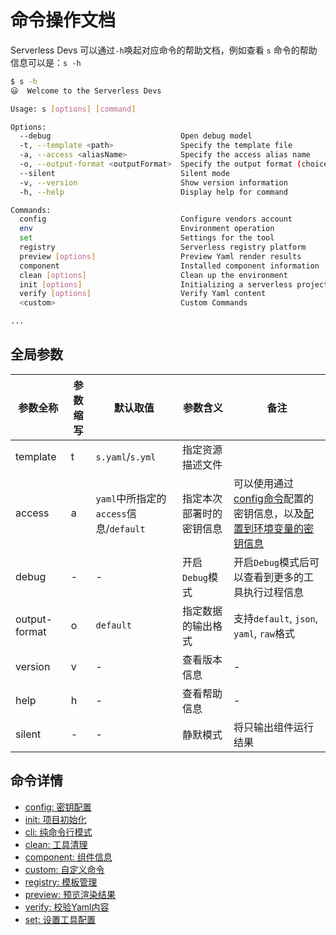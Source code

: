 # 命令操作文档

Serverless Devs 可以通过`-h`唤起对应命令的帮助文档，例如查看 `s` 命令的帮助信息可以是：`s -h`

```bash
$ s -h
😃  Welcome to the Serverless Devs

Usage: s [options] [command]

Options:
  --debug                             Open debug model
  -t, --template <path>               Specify the template file
  -a, --access <aliasName>            Specify the access alias name
  -o, --output-format <outputFormat>  Specify the output format (choices: "default", "json", "yaml", "raw")
  --silent                            Silent mode
  -v, --version                       Show version information
  -h, --help                          Display help for command

Commands:
  config                              Configure vendors account
  env                                 Environment operation
  set                                 Settings for the tool
  registry                            Serverless registry platform
  preview [options]                   Preview Yaml render results
  component                           Installed component information
  clean [options]                     Clean up the environment
  init [options]                      Initializing a serverless project
  verify [options]                    Verify Yaml content
  <custom>                            Custom Commands

...

```

## 全局参数

| 参数全称     | 参数缩写 | 默认取值                               | 参数含义                        | 备注                                                                                                                                 |
| ------------ | -------- | -------------------------------------- | ------------------------------- | ------------------------------------------------------------------------------------------------------------------------------------ |
| template     | t        | `s.yaml`/`s.yml`                       | 指定资源描述文件                |                                                                                                                                      |
| access       | a        | `yaml`中所指定的`access`信息/`default` | 指定本次部署时的密钥信息        | 可以使用通过[config命令](./config.md#config-add)配置的密钥信息，以及[配置到环境变量的密钥信息](./config.md#通过环境变量配置密钥信息) |
| debug        | -        | -                                      | 开启`Debug`模式                 | 开启`Debug`模式后可以查看到更多的工具执行过程信息                                                                                    |
| output-format | o        | `default`                              | 指定数据的输出格式              | 支持`default`, `json`, `yaml`, `raw`格式                                                                                             |
| version      | v        | -                                      | 查看版本信息                    | -                                                                                                                                    |
| help         | h        | -                                      | 查看帮助信息                    | -                                                                                                                                    |
| silent       | -        | -                                      | 静默模式                        | 将只输出组件运行结果                                                                                                                 |

## 命令详情

- [config: 密钥配置](./config.md)
- [init: 项目初始化](./init.md)
- [cli: 纯命令行模式](./cli.md)
- [clean: 工具清理](./clean.md)
- [component: 组件信息](./component.md)
- [custom: 自定义命令](./custom.md)
- [registry: 模板管理](./registry.md)
- [preview: 预览渲染结果](./preview.md)
- [verify: 校验Yaml内容](./verify.md)
- [set: 设置工具配置](./set.md)

